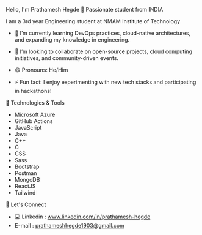 Hello, I'm Prathamesh Hegde 👋
 Passionate student from INDIA

I am a 3rd year Engineering student at NMAM Institute of Technology

- 🌱 I’m currently learning DevOps practices, cloud-native architectures, and expanding my knowledge in engineering.
- 💞️ I’m looking to collaborate on open-source projects, cloud computing initiatives, and community-driven events.

- 😄 Pronouns: He/Him
- ⚡ Fun fact: I enjoy experimenting with new tech stacks and participating in hackathons!

 🔧 Technologies & Tools
- Microsoft Azure
- GitHub Actions
- JavaScript
- Java
- C++
- C
- CSS
- Sass
- Bootstrap
- Postman
- MongoDB
- ReactJS
- Tailwind 

🤝 Let's Connect
- 💻 Linkedin : www.linkedin.com/in/prathamesh-hegde
-  E-mail : prathameshhegde1903@gmail.com


